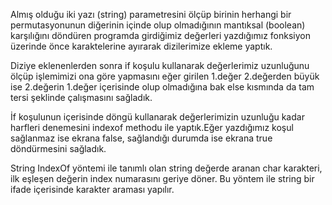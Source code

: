 Almış olduğu iki yazı (string) parametresini ölçüp birinin herhangi bir permutasyonunun diğerinin içinde olup olmadığının mantıksal (boolean) karşılığını döndüren programda girdiğimiz değerleri yazdığımız fonksiyon üzerinde önce karaktelerine ayırarak dizilerimize ekleme yaptık.

Diziye eklenenlerden sonra if koşulu kullanarak değerlerimiz uzunluğunu ölçüp işlemimizi ona göre yapmasını eğer girilen 1.değer 2.değerden büyük ise 2.değerin 1.değer içerisinde olup olmadığına bak else kısmında da tam tersi şeklinde çalışmasını sağladık.

İf koşulunun içerisinde döngü kullanarak değerlerimizin uzunluğu kadar harfleri denemesini indexof methodu ile yaptık.Eğer yazdığımız koşul sağlanmaz ise ekrana false, sağlandığı durumda ise ekrana true döndürmesini sağladık.

String IndexOf yöntemi ile tanımlı olan string değerde aranan char karakteri, ilk eşleşen değerin index numarasını geriye döner. Bu yöntem ile string bir ifade içerisinde karakter araması yapılır.
